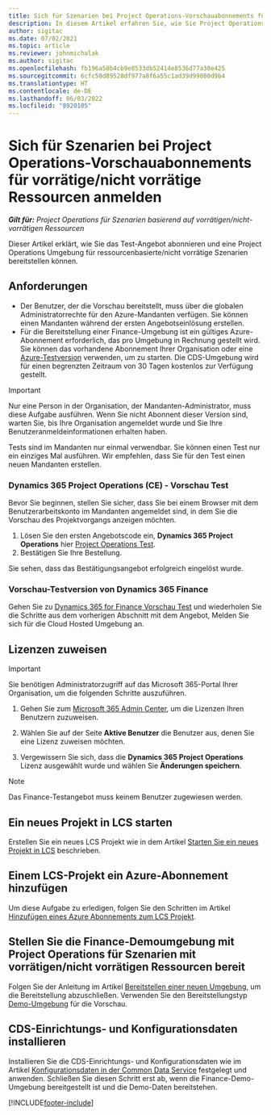```yaml
---
title: Sich für Szenarien bei Project Operations-Vorschauabonnements für vorrätige/nicht vorrätige Ressourcen anmelden
description: In diesem Artikel erfahren Sie, wie Sie Project Operations für ressourcenbasierte/nicht vorrätige Szenarien abonnieren und bereitstellen können.
author: sigitac
ms.date: 07/02/2021
ms.topic: article
ms.reviewer: johnmichalak
ms.author: sigitac
ms.openlocfilehash: fb196a50b4cb9e8533db52414e8536d77a30e425
ms.sourcegitcommit: 6cfc50d89528df977a8f6a55c1ad39d99800d9b4
ms.translationtype: HT
ms.contentlocale: de-DE
ms.lasthandoff: 06/03/2022
ms.locfileid: "8920105"
---
```

# <a name="sign-up-for-project-operations-preview-subscriptions-for-resource-non-stocked-scenarios"></a>Sich für Szenarien bei Project Operations-Vorschauabonnements für vorrätige/nicht vorrätige Ressourcen anmelden

_**Gilt für:** Project Operations für Szenarien basierend auf vorrätigen/nicht-vorrätigen Ressourcen_



Dieser Artikel erklärt, wie Sie das Test-Angebot abonnieren und eine Project Operations Umgebung für ressourcenbasierte/nicht vorrätige Szenarien bereitstellen können.

## <a name="prerequisites"></a>Anforderungen
- Der Benutzer, der die Vorschau bereitstellt, muss über die globalen Administratorrechte für den Azure-Mandanten verfügen. Sie können einen Mandanten während der ersten Angebotseinlösung erstellen. 
- Für die Bereitstellung einer Finance-Umgebung ist ein gültiges Azure-Abonnement erforderlich, das pro Umgebung in Rechnung gestellt wird. Sie können das vorhandene Abonnement Ihrer Organisation oder eine [Azure-Testversion](https://azure.microsoft.com/free/) verwenden, um zu starten. Die CDS-Umgebung wird für einen begrenzten Zeitraum von 30 Tagen kostenlos zur Verfügung gestellt.

> [!IMPORTANT]
> Nur eine Person in der Organisation, der Mandanten-Administrator, muss diese Aufgabe ausführen. Wenn Sie nicht Abonnent dieser Version sind, warten Sie, bis Ihre Organisation angemeldet wurde und Sie Ihre Benutzeranmeldeinformationen erhalten haben.
> 
> Tests sind im Mandanten nur einmal verwendbar. Sie können einen Test nur ein einziges Mal ausführen. Wir empfehlen, dass Sie für den Test einen neuen Mandanten erstellen.


### <a name="dynamics-365-project-operations-ce---preview-trial"></a>Dynamics 365 Project Operations (CE) - Vorschau Test 

Bevor Sie beginnen, stellen Sie sicher, dass Sie bei einem Browser mit dem Benutzerarbeitskonto im Mandanten angemeldet sind, in dem Sie die Vorschau des Projektvorgangs anzeigen möchten.

1. Lösen Sie den ersten Angebotscode ein, **Dynamics 365 Project Operations** hier [Project Operations Test](https://aka.ms/try-po).
2. Bestätigen Sie Ihre Bestellung.

  Sie sehen, dass das Bestätigungsangebot erfolgreich eingelöst wurde.

### <a name="dynamics-365-finance-preview-trial"></a>Vorschau-Testversion von Dynamics 365 Finance

Gehen Sie zu [Dynamics 365 for Finance Vorschau Test](https://aka.ms/trypoche) und wiederholen Sie die Schritte aus dem vorherigen Abschnitt mit dem Angebot, Melden Sie sich für die Cloud Hosted Umgebung an.  

## <a name="assign-licenses"></a>Lizenzen zuweisen

> [!IMPORTANT]
> Sie benötigen Administratorzugriff auf das Microsoft 365-Portal Ihrer Organisation, um die folgenden Schritte auszuführen.

1. Gehen Sie zum [Microsoft 365 Admin Center](https://portal.office.com/), um die Lizenzen Ihren Benutzern zuzuweisen.

2. Wählen Sie auf der Seite **Aktive Benutzer** die Benutzer aus, denen Sie eine Lizenz zuweisen möchten.

3. Vergewissern Sie sich, dass die **Dynamics 365 Project Operations** Lizenz ausgewählt wurde und wählen Sie **Änderungen speichern**.

> [!NOTE]
> Das Finance-Testangebot muss keinem Benutzer zugewiesen werden.

## <a name="start-a-new-project-in-lcs"></a>Ein neues Projekt in LCS starten

Erstellen Sie ein neues LCS Projekt wie in dem Artikel [Starten Sie ein neues Projekt in LCS](create-lcs-project.md) beschrieben.

## <a name="add-an-azure-subscription-to-an-lcs-project"></a>Einem LCS-Projekt ein Azure-Abonnement hinzufügen

Um diese Aufgabe zu erledigen, folgen Sie den Schritten im Artikel [Hinzufügen eines Azure Abonnements zum LCS Projekt](resource-add-azure-subscription-lcs-project.md).

## <a name="deploy-finance-demo-environment-with-project-operations-for-resourcenon-stocked-scenarios"></a>Stellen Sie die Finance-Demoumgebung mit Project Operations für Szenarien mit vorrätigen/nicht vorrätigen Ressourcen bereit

Folgen Sie der Anleitung im Artikel [Bereitstellen einer neuen Umgebung](resource-provision-new-environment.md), um die Bereitstellung abzuschließen. Verwenden Sie den Bereitstellungstyp [Demo-Umgebung](/dynamics365/fin-ops-core/dev-itpro/deployment/deploy-demo-environment) für die Vorschau. 

## <a name="install-cds-setup-and-configuration-data"></a>CDS-Einrichtungs- und Konfigurationsdaten installieren

Installieren Sie die CDS-Einrichtungs- und Konfigurationsdaten wie im Artikel [Konfigurationsdaten in der Common Data Service](resource-apply-pro-setup-config-data.md) festgelegt und anwenden.
Schließen Sie diesen Schritt erst ab, wenn die Finance-Demo-Umgebung bereitgestellt ist und die Demo-Daten bereitstehen.


[!INCLUDE[footer-include](../includes/footer-banner.md)]
